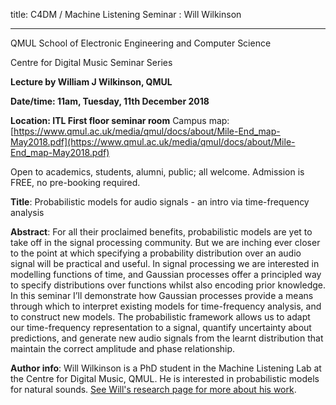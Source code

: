 title: C4DM / Machine Listening Seminar : Will Wilkinson

-----------------

QMUL School of Electronic Engineering and Computer Science

Centre for Digital Music Seminar Series

**Lecture by William J Wilkinson, QMUL**

**Date/time: 11am, Tuesday, 11th December 2018**

**Location: ITL First floor seminar room**
Campus map: [https://www.qmul.ac.uk/media/qmul/docs/about/Mile-End_map-May2018.pdf](https://www.qmul.ac.uk/media/qmul/docs/about/Mile-End_map-May2018.pdf)

Open to academics, students, alumni, public; all welcome.
Admission is FREE, no pre-booking required.

<b>Title</b>: Probabilistic models for audio signals - an intro via time-frequency analysis

<b>Abstract</b>:
For all their proclaimed benefits, probabilistic models are yet to take
off in the signal processing community. But we are inching ever closer to
the point at which specifying a probability distribution over an audio
signal will be practical and useful. In signal processing we are interested in
modelling functions of time, and Gaussian processes offer a principled way
to specify distributions over functions whilst also encoding prior knowledge.
In this seminar I’ll demonstrate how Gaussian processes provide a
means through which to interpret existing models for time-frequency analysis,
and to construct new models. The probabilistic framework allows us
to adapt our time-frequency representation to a signal, quantify uncertainty 
about predictions, and generate new audio signals from the learnt
distribution that maintain the correct amplitude and phase relationship.

<b>Author info</b>:
Will Wilkinson is a PhD student in the Machine Listening Lab at the Centre for Digital Music, QMUL. 
He is interested in probabilistic models for natural sounds. [See Will's research page for more about his work](http://c4dm.eecs.qmul.ac.uk/audioengineering/wil_j_wil/).
